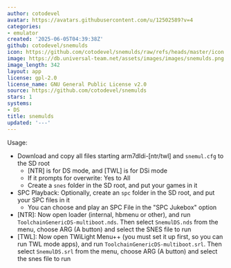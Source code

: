 ```yaml
---
author: cotodevel
avatar: https://avatars.githubusercontent.com/u/12502589?v=4
categories:
- emulator
created: '2025-06-05T04:39:38Z'
github: cotodevel/snemulds
icon: https://github.com/cotodevel/snemulds/raw/refs/heads/master/icon.bmp
image: https://db.universal-team.net/assets/images/images/snemulds.png
image_length: 342
layout: app
license: gpl-2.0
license_name: GNU General Public License v2.0
source: https://github.com/cotodevel/snemulds
stars: 1
systems:
- DS
title: snemulds
updated: '---'
---
```

Usage:
- Download and copy all files starting arm7dldi-[ntr/twl] and `snemul.cfg` to the SD root
   - [NTR] is for DS mode, and [TWL] is for DSi mode
   - If it prompts for overwrite: Yes to All
   - Create a `snes` folder in the SD root, and put your games in it
- SPC Playback: Optionally, create an `spc` folder in the SD root, and put your SPC files in it
   - You can choose and play an SPC File in the "SPC Jukebox" option
- [NTR]: Now open loader (internal, hbmenu or other), and run `ToolchainGenericDS-multiboot.nds`. Then select `SnemulDS.nds` from the menu, choose ARG (A button) and select the SNES file to run
- [TWL]: Now open TWiLight Menu++ (you must set it up first, so you can run TWL mode apps), and run `ToolchainGenericDS-multiboot.srl`. Then select `SnemulDS.srl` from the menu, choose ARG (A button) and select the snes file to run